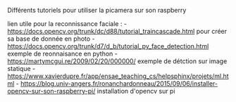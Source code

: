 Différents tutoriels pour utiliser la picamera sur son raspberry

lien utile pour la reconnissance faciale :
	- https://docs.opencv.org/trunk/dc/d88/tutorial_traincascade.html pour créer sa base de donnée en photo
	- https://docs.opencv.org/trunk/d7/d_b/tutorial_py_face_detection.html exemple de reonnaisance en python
	- https://martymcgui.re/2009/02/20/000000/ exemple de détction sur image statique
	- https://www.xavierdupre.fr/app/ensae_teaching_cs/helpsphinx/projets/ml.html
	- https://blog.univ-angers.fr/ronanchardonneau/2015/09/06/installer-opencv-sur-son-raspberry-pi/ installation d'opencv sur pi


